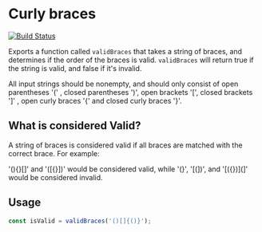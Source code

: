 # Curly braces

[![Build Status](https://travis-ci.org/LucianBuzzo/curly-braces.svg?branch=master)](https://travis-ci.org/LucianBuzzo/curly-braces)

Exports a function called `validBraces` that takes a string of braces, and 
determines if the order of the braces is valid. `validBraces` will return true 
if the string is valid, and false if it's invalid.

All input strings should be nonempty, and should only consist of open 
parentheses '(' , closed parentheses ')', open brackets '[', closed brackets ']'
, open curly braces '{' and closed curly braces '}'.

## What is considered Valid?

A string of braces is considered valid if all braces are matched with the correct brace. For example:

'(){}[]' and '([{}])' would be considered valid, while '(}', '[(])', and '[({})](]' would be considered invalid.

## Usage

```js
const isValid = validBraces('()[]{()}');
```

